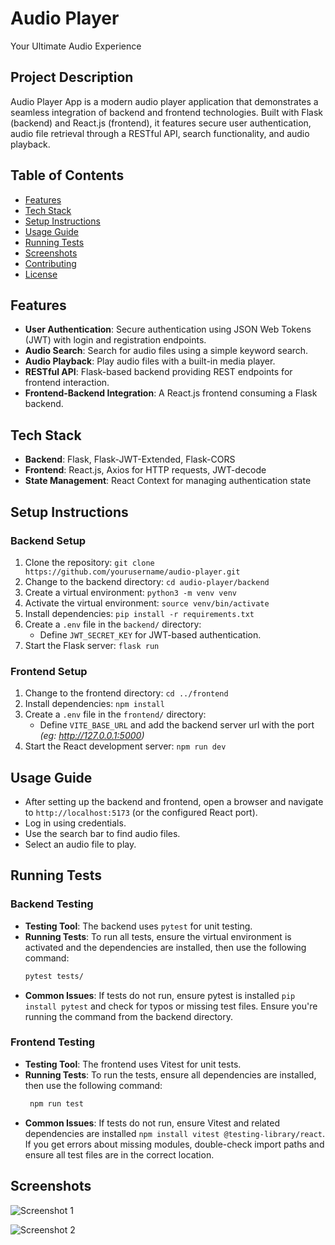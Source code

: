 # Audio Player

Your Ultimate Audio Experience

## Project Description

Audio Player App is a modern audio player application that demonstrates a seamless integration of backend and frontend technologies. Built with Flask (backend) and React.js (frontend), it features secure user authentication, audio file retrieval through a RESTful API, search functionality, and audio playback.

## Table of Contents

- [Features](#features)
- [Tech Stack](#tech-stack)
- [Setup Instructions](#setup-instructions)
- [Usage Guide](#usage-guide)
- [Running Tests](#running-tests)
- [Screenshots](#screenshots)
- [Contributing](#contributing)
- [License](#license)

## Features

- **User Authentication**: Secure authentication using JSON Web Tokens (JWT) with login and registration endpoints.
- **Audio Search**: Search for audio files using a simple keyword search.
- **Audio Playback**: Play audio files with a built-in media player.
- **RESTful API**: Flask-based backend providing REST endpoints for frontend interaction.
- **Frontend-Backend Integration**: A React.js frontend consuming a Flask backend.

## Tech Stack

- **Backend**: Flask, Flask-JWT-Extended, Flask-CORS
- **Frontend**: React.js, Axios for HTTP requests, JWT-decode
- **State Management**: React Context for managing authentication state

## Setup Instructions

### Backend Setup

1. Clone the repository: `git clone https://github.com/yourusername/audio-player.git`
2. Change to the backend directory: `cd audio-player/backend`
3. Create a virtual environment: `python3 -m venv venv`
4. Activate the virtual environment: `source venv/bin/activate`
5. Install dependencies: `pip install -r requirements.txt`
6. Create a `.env` file in the `backend/` directory:
   - Define `JWT_SECRET_KEY` for JWT-based authentication.
7. Start the Flask server: `flask run`

### Frontend Setup

1. Change to the frontend directory: `cd ../frontend`
2. Install dependencies: `npm install`
3. Create a `.env` file in the `frontend/` directory:
   - Define `VITE_BASE_URL` and add the backend server url with the port _(eg: http://127.0.0.1:5000)_
3. Start the React development server: `npm run dev`

## Usage Guide

- After setting up the backend and frontend, open a browser and navigate to `http://localhost:5173` (or the configured React port).
- Log in using credentials.
- Use the search bar to find audio files.
- Select an audio file to play.

## Running Tests

### Backend Testing
- **Testing Tool**: The backend uses `pytest` for unit testing.
- **Running Tests**: To run all tests, ensure the virtual environment is activated and the dependencies are installed, then use the following command:
    ```bash
    pytest tests/
    ```
- **Common Issues**: If tests do not run, ensure pytest is installed `pip install pytest` and check for typos or missing test files. Ensure you're running the command from the backend directory.

### Frontend Testing
- **Testing Tool**: The frontend uses Vitest for unit tests.
- **Running Tests**: To run the tests, ensure all dependencies are installed, then use the following command:
    ```bash
     npm run test
    ```
- **Common Issues**: If tests do not run, ensure Vitest and related dependencies are installed `npm install vitest @testing-library/react`. If you get errors about missing modules, double-check import paths and ensure all test files are in the correct location.

## Screenshots

![Screenshot 1](https://github.com/devyadav0399/audio-player/assets/29747045/a1229e3c-4a6f-4cc5-ad93-fc95ccf60fa8)

![Screenshot 2](https://github.com/devyadav0399/audio-player/assets/29747045/9c65282a-2008-43a3-bd52-6e0177e32705)
